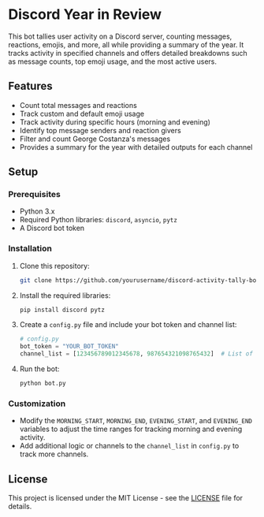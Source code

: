 # Discord Year in Review

This bot tallies user activity on a Discord server, counting messages, reactions, emojis, and more, all while providing a summary of the year. It tracks activity in specified channels and offers detailed breakdowns such as message counts, top emoji usage, and the most active users.

## Features

- Count total messages and reactions
- Track custom and default emoji usage
- Track activity during specific hours (morning and evening)
- Identify top message senders and reaction givers
- Filter and count George Costanza's messages
- Provides a summary for the year with detailed outputs for each channel

## Setup

### Prerequisites
- Python 3.x
- Required Python libraries: `discord`, `asyncio`, `pytz`
- A Discord bot token

### Installation

1. Clone this repository:
    ```bash
    git clone https://github.com/yourusername/discord-activity-tally-bot.git
    ```

2. Install the required libraries:
    ```bash
    pip install discord pytz
    ```

3. Create a `config.py` file and include your bot token and channel list:
    ```python
    # config.py
    bot_token = "YOUR_BOT_TOKEN"
    channel_list = [123456789012345678, 987654321098765432]  # List of channel IDs
    ```

4. Run the bot:
    ```bash
    python bot.py
    ```

### Customization

- Modify the `MORNING_START`, `MORNING_END`, `EVENING_START`, and `EVENING_END` variables to adjust the time ranges for tracking morning and evening activity.
- Add additional logic or channels to the `channel_list` in `config.py` to track more channels.

## License

This project is licensed under the MIT License - see the [LICENSE](LICENSE) file for details.
